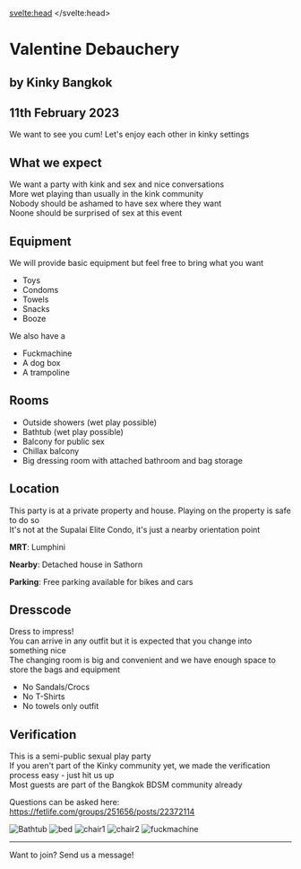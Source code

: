 <script lang="ts">
  import Contact from '$lib/Contact.svelte';
  import Img from '@zerodevx/svelte-img';
  import bathub_small from '$lib/assets/valentinedebauchery/bathtub_small.jpg?run';
  import bed_small from '$lib/assets/valentinedebauchery/bed_small.jpg?run';
  import chair1_small from '$lib/assets/valentinedebauchery/chair1_small.jpg?run';
  import chair2_small from '$lib/assets/valentinedebauchery/chair2_small.jpg?run';
  import fuckmachine_small from '$lib/assets/valentinedebauchery/fuckmachine_small.jpg?run';
</script>

<svelte:head>
	<title>Valentine Debauchery - 11th February 2023</title>
	<meta name="description" content="Kinky Bangkok hosts a kinky BDSM sex play Party in Bangkok. It is our first big event and we are proud of our location" />
</svelte:head>

# Valentine Debauchery
## by Kinky Bangkok
## 11th February 2023

We want to see you cum! Let's enjoy each other in kinky settings

## What we expect

We want a party with kink and sex and nice conversations  
More wet playing than usually in the kink community  
Nobody should be ashamed to have sex where they want  
Noone should be surprised of sex at this event  


## Equipment
We will provide basic equipment but feel free to bring what you want
- Toys
- Condoms
- Towels
- Snacks
- Booze


We also have a
- Fuckmachine
- A dog box 
- A trampoline

## Rooms

- Outside showers (wet play possible)
- Bathtub (wet play possible)
- Balcony for public sex
- Chillax balcony
- Big dressing room with attached bathroom and bag storage

## Location

This party is at a private property and house. Playing on the property is safe to do so  
It's not at the Supalai Elite Condo, it's just a nearby orientation point  

__MRT__: Lumphini

__Nearby__: Detached house in Sathorn

__Parking__: Free parking available for bikes and cars


## Dresscode
Dress to impress!  
You can arrive in any outfit but it is expected that you change into something nice  
The changing room is big and convenient and we have enough space to store the bags and equipment  

- No Sandals/Crocs
- No T-Shirts
- No towels only outfit

## Verification
This is a semi-public sexual play party  
If you aren't part of the Kinky community yet, we made the verification process easy - just hit us up  
Most guests are part of the Bangkok BDSM community already


Questions can be asked here:  
https://fetlife.com/groups/251656/posts/22372114


<Img src={bathub_small} alt="Bathtub" />
<Img src={bed_small} alt="bed" />
<Img src={chair1_small} alt="chair1" />
<Img src={chair2_small} alt="chair2" />
<Img src={fuckmachine_small} alt="fuckmachine" />



<hr>

<div class="text-center font-semibold">Want to join? Send us a message!</div>

<Contact />
